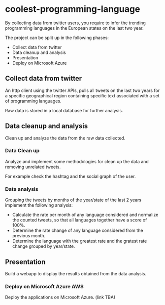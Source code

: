 # coolest-programming-language

By collecting data from twitter users, you require to infer the trending programming languages in the European states on the last two year.

The project can be split up in the following phases:
-  Collect data from twitter
-  Data cleanup and analysis
-  Presentation
-  Deploy on Microsoft Azure


## Collect data from twitter

An http client using the twitter APIs, pulls all tweets on the last two years for a specific geographical region containing specific
text associated with a set of programming languages. 

Raw data is stored in a local database for further analysis.


## Data cleanup and analysis

Clean up and analyze the data from the raw data collected.


### Data Clean up

Analyze and implement some methodologies for clean up the data and removing unrelated tweets.

For example check the hashtag and the social graph of the user.


### Data analysis

Grouping the tweets by months of the year/state of the last 2 years implement the following analysis:
- Calculate the rate per month of any language considered and normalize the counted tweets, so that all languages together have a score of 100%.
- Determine the rate change of any language considered from the previous month.
- Determine the language with the greatest rate and the gratest rate change grouped by year/state.


## Presentation

Build a webapp to display the results obtained from the data analysis.


### Deploy on Microsoft Azure AWS

Deploy the applications on Microsoft Azure.
(link TBA)


